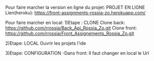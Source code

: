 Pour faire marcher la version en ligne du projet:
PROJET EN LIGNE
Lien(heroku): https://front-assignments-rossia-zo.herokuapp.com/

Pour faire marcher en local:
1)Etape : CLONE
Clone back: https://github.com/rrossia/Back_Api_Rossia_Zo.git
Clone front: https://github.com/rrossia/Front_Assignements_Rossia_Zo.git

2)Etape: LOCAL
Ouvrir les projets l'ide

3)Etape: CONFIGURATION
  -Dans front: Il faut changer en local le Url 
        

